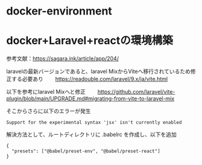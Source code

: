# docker-environment

# docker+Laravel+reactの環境構築
参考文献：https://sagara.ink/article/app/204/

laravelの最新バージョンであると、laravel MixからViteへ移行されているため修正する必要あり　　
https://readouble.com/laravel/9.x/ja/vite.html

以下を参考にlaravel Mixへと修正　　
https://github.com/laravel/vite-plugin/blob/main/UPGRADE.md#migrating-from-vite-to-laravel-mix

そこからさらに以下のエラーが発生
```
Support for the experimental syntax 'jsx' isn't currently enabled
```
解決方法として、ルートディレクトリに .babelrc を作成し、以下を追加
```
{
  "presets": ["@babel/preset-env", "@babel/preset-react"]
}
```
